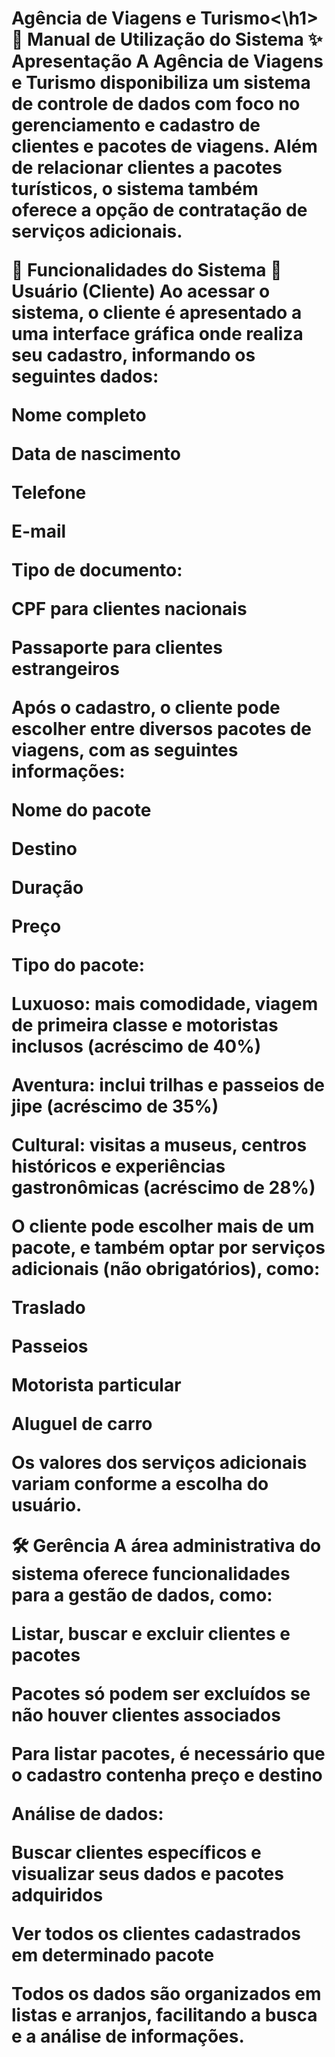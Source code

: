 <h1>Agência de Viagens e Turismo<\h1>
📖 Manual de Utilização do Sistema
✨ Apresentação
A Agência de Viagens e Turismo disponibiliza um sistema de controle de dados com foco no gerenciamento e cadastro de clientes e pacotes de viagens. Além de relacionar clientes a pacotes turísticos, o sistema também oferece a opção de contratação de serviços adicionais.

🧩 Funcionalidades do Sistema
👤 Usuário (Cliente)
Ao acessar o sistema, o cliente é apresentado a uma interface gráfica onde realiza seu cadastro, informando os seguintes dados:

Nome completo

Data de nascimento

Telefone

E-mail

Tipo de documento:

CPF para clientes nacionais

Passaporte para clientes estrangeiros

Após o cadastro, o cliente pode escolher entre diversos pacotes de viagens, com as seguintes informações:

Nome do pacote

Destino

Duração

Preço

Tipo do pacote:

Luxuoso: mais comodidade, viagem de primeira classe e motoristas inclusos (acréscimo de 40%)

Aventura: inclui trilhas e passeios de jipe (acréscimo de 35%)

Cultural: visitas a museus, centros históricos e experiências gastronômicas (acréscimo de 28%)

O cliente pode escolher mais de um pacote, e também optar por serviços adicionais (não obrigatórios), como:

Traslado

Passeios

Motorista particular

Aluguel de carro

Os valores dos serviços adicionais variam conforme a escolha do usuário.

🛠️ Gerência
A área administrativa do sistema oferece funcionalidades para a gestão de dados, como:

Listar, buscar e excluir clientes e pacotes

Pacotes só podem ser excluídos se não houver clientes associados

Para listar pacotes, é necessário que o cadastro contenha preço e destino

Análise de dados:

Buscar clientes específicos e visualizar seus dados e pacotes adquiridos

Ver todos os clientes cadastrados em determinado pacote

Todos os dados são organizados em listas e arranjos, facilitando a busca e a análise de informações.
